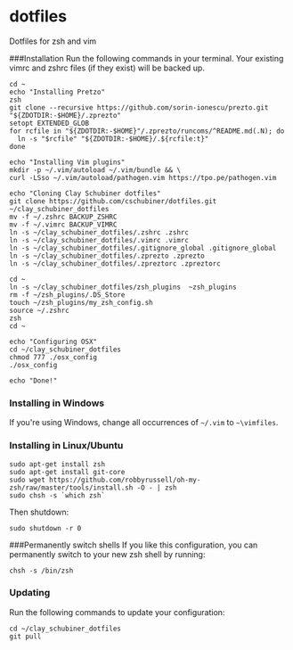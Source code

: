 dotfiles
========

Dotfiles for zsh and vim

###Installation
Run the following commands in your terminal. Your existing vimrc and zshrc files (if they exist) will be backed up.

    cd ~
    echo "Installing Pretzo"
    zsh
    git clone --recursive https://github.com/sorin-ionescu/prezto.git "${ZDOTDIR:-$HOME}/.zprezto"
    setopt EXTENDED_GLOB
    for rcfile in "${ZDOTDIR:-$HOME}"/.zprezto/runcoms/^README.md(.N); do
      ln -s "$rcfile" "${ZDOTDIR:-$HOME}/.${rcfile:t}"
    done

    echo "Installing Vim plugins"
    mkdir -p ~/.vim/autoload ~/.vim/bundle && \
    curl -LSso ~/.vim/autoload/pathogen.vim https://tpo.pe/pathogen.vim

    echo "Cloning Clay Schubiner dotfiles"
    git clone https://github.com/cschubiner/dotfiles.git ~/clay_schubiner_dotfiles
    mv -f ~/.zshrc BACKUP_ZSHRC
    mv -f ~/.vimrc BACKUP_VIMRC
    ln -s ~/clay_schubiner_dotfiles/.zshrc .zshrc
    ln -s ~/clay_schubiner_dotfiles/.vimrc .vimrc
    ln -s ~/clay_schubiner_dotfiles/.gitignore_global .gitignore_global
    ln -s ~/clay_schubiner_dotfiles/.zprezto .zprezto
    ln -s ~/clay_schubiner_dotfiles/.zpreztorc .zpreztorc

    cd ~
    ln -s ~/clay_schubiner_dotfiles/zsh_plugins  ~zsh_plugins
    rm -f ~/zsh_plugins/.DS_Store
    touch ~/zsh_plugins/my_zsh_config.sh
    source ~/.zshrc
    zsh
    cd ~

    echo "Configuring OSX"
    cd ~/clay_schubiner_dotfiles
    chmod 777 ./osx_config
    ./osx_config

    echo "Done!"

### Installing in Windows
If you're using Windows, change all occurrences of `~/.vim` to `~\vimfiles`.

### Installing in Linux/Ubuntu
    sudo apt-get install zsh
    sudo apt-get install git-core
    sudo wget https://github.com/robbyrussell/oh-my-zsh/raw/master/tools/install.sh -O - | zsh
    sudo chsh -s `which zsh`

Then shutdown:

    sudo shutdown -r 0

###Permanently switch shells
If you like this configuration, you can permanently switch to your new zsh shell by running:
```
chsh -s /bin/zsh
```
### Updating

Run the following commands to update your configuration:

```
cd ~/clay_schubiner_dotfiles
git pull
```
